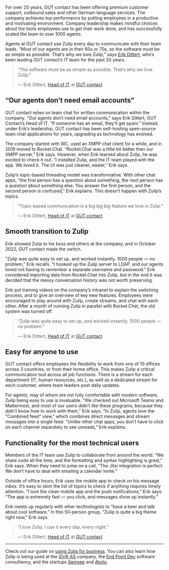 For over 20 years, GUT contact has been offering premium customer support,
outbound sales and other German-language services. The company achieves top
performance by putting employees in a productive and motivating environment.
Company leadership makes mindful choices about the tools employees use to get
their work done, and has successfully scaled the team to over 1000 agents.

Agents at GUT contact use Zulip every day to communicate with their team leads.
“Most of our agents are in their 60s or 70s, so the software must be as simple
as possible. That’s why we love Zulip,” says [Erik
Dittert](https://gutcontact.de/unternehmen/team/erik-dittert/), who’s been
leading GUT contact’s IT team for the past 20 years.

> “The software must be as simple as possible. That’s why we love Zulip.”
>
> — Erik Dittert, [Head of
> IT](https://gutcontact.de/unternehmen/team/erik-dittert/) at [GUT
> contact](https://gutcontact.de/)


## “Our agents don’t need email accounts”

GUT contact relies on team chat for written communication within the company.
“Our agents don’t need email accounts,” says Erik Dittert, GUT Contact’s Head of
IT. “If someone has an email, they’ll get spam.” Instead, under Erik’s
leadership, GUT contact has been self-hosting open-source team chat applications
for years, upgrading as technology has evolved.

The company started with IRC, used an XMPP chat client for a while, and in 2019
moved to Rocket.Chat. “Rocket.Chat was a little bit better than our XMPP
server,” Erik says. However, when Erik learned about Zulip, he was excited to
check it out. “I installed Zulip, and the IT team played with the app. We loved
it. The UI was just cleaner, easier,” Erik says.

Zulip’s topic-based threading model was transformative. With other chat apps,
“the first person has a question about something, the next person has a question
about something else. You answer the first person, and the second person is
confused,” Erik explains. This doesn’t happen with Zulip’s topics.

> “Topic-based communication is a big big big feature we love in Zulip.”
>
> — Erik Dittert, [Head of
> IT](https://gutcontact.de/unternehmen/team/erik-dittert/) at [GUT
> contact](https://gutcontact.de/)


## Smooth transition to Zulip

Erik showed Zulip to his boss and others at the company, and in October 2022,
GUT contact made the switch.

“Zulip was quite easy to set up, and worked instantly. 1000 people — no
problem,” Erik recalls. “I hooked up the Zulip server to LDAP, and our agents
loved not having to remember a separate username and password.” Erik considered
importing data from Rocket.Chat into Zulip, but in the end it was decided that
the messy conversation history was not worth preserving.

Erik put training videos on the company’s intranet to explain the switching
process, and to give an overview of key new features. Employees were encouraged
to play around with Zulip, create streams, and chat with each other. After a
month of running Zulip in parallel with Rocket.Chat, the old system was turned
off.

> “Zulip was quite easy to set up, and worked instantly. 1000 people — no
> problem.”
>
> — Erik Dittert, [Head of
> IT](https://gutcontact.de/unternehmen/team/erik-dittert/) at [GUT
> contact](https://gutcontact.de/)


## Easy for anyone to use

GUT contact offers employees the flexibility to work from one of 10 offices
across 3 countries, or from their home office. This makes Zulip a critical
communication tool across all job functions. There is a stream for each
department (IT, human resources, etc.), as well as a dedicated stream for each
customer, where team leaders post daily updates.

For agents, may of whom are not fully comfortable with modern software, Zulip
being easy to use is invaluable. "We checked out Microsoft Teams and Mattermost,
and most of our users didn’t like these programs, because they didn’t know how
to work with them,” Erik says. “In Zulip, agents love the “Combined feed” view,”
which combines direct messages and stream messages into a single feed. “Unlike
other chat apps, you don’t have to click on each channel separately to see
unreads,” Erik explains.

## Functionality for the most technical users

Members of the IT team use Zulip to collaborate from around the world. “We share
code all the time, and the formatting and syntax highlighting is great,” Erik
says. When they need to jump on a call, “The Jitsi integration is perfect. We
don’t have to deal with emailing a calendar invite.”

Outside of office hours, Erik uses the mobile app to check on his message inbox.
It’s easy to skim the list of topics to check if anything requires timely
attention. “I love the clean mobile app and the push notifications,” Erik says.
“The app is extremely fast — you click, and messages show up instantly.”

Erik meets up regularly with other technologists to “have a beer and talk about
cool software.” In this 50-person group, “Zulip is quite a big theme right now,”
Erik says.

>  “I love Zulip. I use it every day, every night.”
>
> — Erik Dittert, [Head of
> IT](https://gutcontact.de/unternehmen/team/erik-dittert/) at [GUT
> contact](https://gutcontact.de/)

---

Check out our guide on [using Zulip for business](/for/business/). You can also
learn how Zulip is being used at the [iDrift AS](/case-studies/idrift/) company,
the [End Point Dev](/case-studies/end-point/) software consultancy, and the
startups [Semsee](/case-studies/semsee/) and [Atolio](/case-studies/atolio/).
